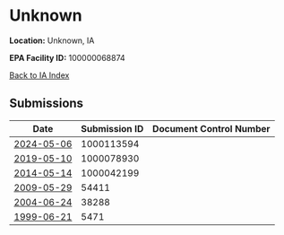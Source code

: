 # Unknown

**Location:** Unknown, IA

**EPA Facility ID:** 100000068874

[Back to IA Index](../../index.md)

## Submissions

| Date | Submission ID | Document Control Number |
|------|--------------|-------------------------|
| [2024-05-06](submissions/1000113594.md) | 1000113594 |  |
| [2019-05-10](submissions/1000078930.md) | 1000078930 |  |
| [2014-05-14](submissions/1000042199.md) | 1000042199 |  |
| [2009-05-29](submissions/54411.md) | 54411 |  |
| [2004-06-24](submissions/38288.md) | 38288 |  |
| [1999-06-21](submissions/5471.md) | 5471 |  |
